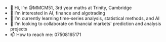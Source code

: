 - 👋 Hi, I’m @MMCM51, 3rd year maths at Trinity, Cambridge
- 👀 I’m interested in AI, finance and algotrading
- 🌱 I’m currently learning time-series analysis, statistical methods, and AI
- 💞️ I’m looking to collaborate on financial markets' prediction and analysis projects
- 📫 How to reach me: 07508165171

<!---
MMCM51/MMCM51 is a ✨ special ✨ repository because its `README.md` (this file) appears on your GitHub profile.
You can click the Preview link to take a look at your changes.
--->
